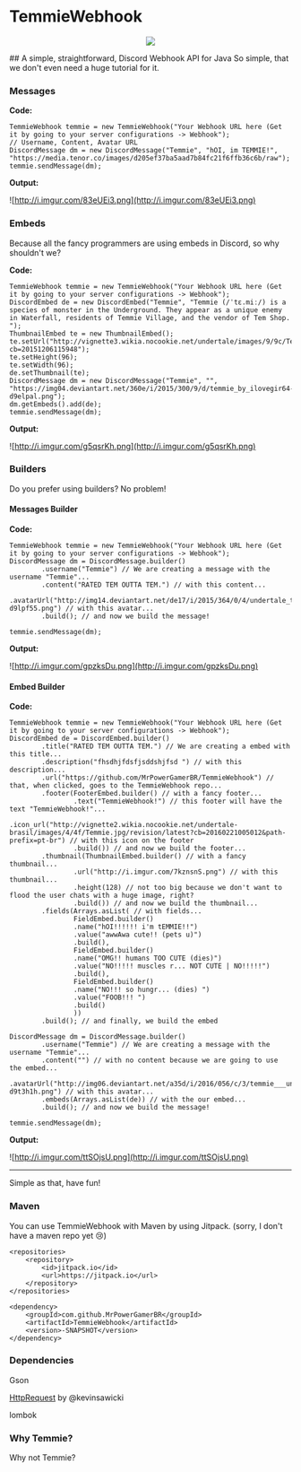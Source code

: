 # TemmieWebhook
<p align="center"><img src ="https://media.tenor.co/images/7f4a3d7eb223757a5eb36b355948060b/raw" /></p>
## A simple, straightforward, Discord Webhook API for Java
So simple, that we don't even need a huge tutorial for it.

### Messages
**Code:**
```
TemmieWebhook temmie = new TemmieWebhook("Your Webhook URL here (Get it by going to your server configurations -> Webhook");
// Username, Content, Avatar URL
DiscordMessage dm = new DiscordMessage("Temmie", "hOI, im TEMMIE!", "https://media.tenor.co/images/d205ef37ba5aad7b84fc21f6ffb36c6b/raw");
temmie.sendMessage(dm);
```
**Output:**

![http://i.imgur.com/83eUEi3.png](http://i.imgur.com/83eUEi3.png)
### Embeds
Because all the fancy programmers are using embeds in Discord, so why shouldn't we?

**Code:**
```
TemmieWebhook temmie = new TemmieWebhook("Your Webhook URL here (Get it by going to your server configurations -> Webhook");
DiscordEmbed de = new DiscordEmbed("Temmie", "Temmie (/ˈtɛ.miː/) is a species of monster in the Underground. They appear as a unique enemy in Waterfall, residents of Temmie Village, and the vendor of Tem Shop. ");
ThumbnailEmbed te = new ThumbnailEmbed();
te.setUrl("http://vignette3.wikia.nocookie.net/undertale/images/9/9c/Temmie.gif/revision/latest?cb=20151206115948");
te.setHeight(96);
te.setWidth(96);
de.setThumbnail(te);
DiscordMessage dm = new DiscordMessage("Temmie", "", "https://img04.deviantart.net/360e/i/2015/300/9/d/temmie_by_ilovegir64-d9elpal.png");
dm.getEmbeds().add(de);
temmie.sendMessage(dm);
```
**Output:**

![http://i.imgur.com/g5qsrKh.png](http://i.imgur.com/g5qsrKh.png)
### Builders
Do you prefer using builders? No problem!

#### Messages Builder
**Code:**

```
TemmieWebhook temmie = new TemmieWebhook("Your Webhook URL here (Get it by going to your server configurations -> Webhook");
DiscordMessage dm = DiscordMessage.builder()
		.username("Temmie") // We are creating a message with the username "Temmie"...
		.content("RATED TEM OUTTA TEM.") // with this content...
		.avatarUrl("http://img14.deviantart.net/de17/i/2015/364/0/4/undertale_temmie_by_silvishinystar-d9lpf55.png") // with this avatar...
		.build(); // and now we build the message!
		
temmie.sendMessage(dm);
```
**Output:**

![http://i.imgur.com/gpzksDu.png](http://i.imgur.com/gpzksDu.png)

#### Embed Builder
**Code:**

```
TemmieWebhook temmie = new TemmieWebhook("Your Webhook URL here (Get it by going to your server configurations -> Webhook");
DiscordEmbed de = DiscordEmbed.builder()
		.title("RATED TEM OUTTA TEM.") // We are creating a embed with this title...
		.description("fhsdhjfdsfjsddshjfsd ") // with this description...
		.url("https://github.com/MrPowerGamerBR/TemmieWebhook") // that, when clicked, goes to the TemmieWebhook repo...
		.footer(FooterEmbed.builder() // with a fancy footer...
				.text("TemmieWebhook!") // this footer will have the text "TemmieWebhook!"...
				.icon_url("http://vignette2.wikia.nocookie.net/undertale-brasil/images/4/4f/Temmie.jpg/revision/latest?cb=20160221005012&path-prefix=pt-br") // with this icon on the footer
				.build()) // and now we build the footer...
		.thumbnail(ThumbnailEmbed.builder() // with a fancy thumbnail...
				.url("http://i.imgur.com/7kznsnS.png") // with this thumbnail...
				.height(128) // not too big because we don't want to flood the user chats with a huge image, right?
				.build()) // and now we build the thumbnail...
		.fields(Arrays.asList( // with fields...
				FieldEmbed.builder()
				.name("hOI!!!!!! i'm tEMMIE!!")
				.value("awwAwa cute!! (pets u)")
				.build(),
				FieldEmbed.builder()
				.name("OMG!! humans TOO CUTE (dies)")
				.value("NO!!!!! muscles r... NOT CUTE | NO!!!!!")
				.build(),
				FieldEmbed.builder()
				.name("NO!!! so hungr... (dies) ")
				.value("FOOB!!! ")
				.build()
				))
		.build(); // and finally, we build the embed
	
DiscordMessage dm = DiscordMessage.builder()
		.username("Temmie") // We are creating a message with the username "Temmie"...
		.content("") // with no content because we are going to use the embed...
		.avatarUrl("http://img06.deviantart.net/a35d/i/2016/056/c/3/temmie___undertale_by_tartifondue-d9t3h1h.png") // with this avatar...
		.embeds(Arrays.asList(de)) // with the our embed...
		.build(); // and now we build the message!
	
temmie.sendMessage(dm);
```
**Output:**

![http://i.imgur.com/ttSOjsU.png](http://i.imgur.com/ttSOjsU.png)

___

Simple as that, have fun!

### Maven
You can use TemmieWebhook with Maven by using Jitpack. (sorry, I don't have a maven repo yet :cry:)
```
<repositories>
	<repository>
		<id>jitpack.io</id>
		<url>https://jitpack.io</url>
    </repository>
</repositories>
```
```
<dependency>
    <groupId>com.github.MrPowerGamerBR</groupId>
	<artifactId>TemmieWebhook</artifactId>
	<version>-SNAPSHOT</version>
</dependency>
```
### Dependencies
Gson

[HttpRequest](https://github.com/kevinsawicki/http-request) by @kevinsawicki

lombok

### Why Temmie?
Why not Temmie?
